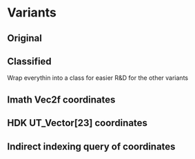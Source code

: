 # Variants

## Original

## Classified
Wrap everythin into a class for easier R&D for the other variants

## Imath Vec2f coordinates

## HDK UT_Vector[23] coordinates

## Indirect indexing query of coordinates

